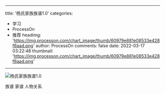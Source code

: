 
---
title: '杨氏家族族谱1.0'
categories: 
 - 学习
 - ProcessOn
 - 推荐
headimg: 'https://img.processon.com/chart_image/thumb/60979e881e08533e428f6aad.png'
author: ProcessOn
comments: false
date: 2022-03-17 03:22:48
thumbnail: 'https://img.processon.com/chart_image/thumb/60979e881e08533e428f6aad.png'
---

<div>   
<img class="thumb" alt="杨氏家族族谱1.0" src="https://img.processon.com/chart_image/thumb/60979e881e08533e428f6aad.png" referrerpolicy="no-referrer">
<p>族谱 家谱 人物关系</p>  
</div>
            